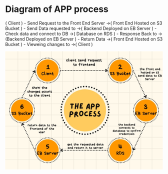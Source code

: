 # Diagram of APP process

( Client ) - Send Request to the Front End Server ->( Front End Hosted on S3 Bucket ) - Send Data requested to ->( Backend Deployed on  EB Server ) - Check data and connect to DB ->( Database on RDS ) - Response Back to ->
(Backend Deployed on  EB Server ) - Return Data ->( Front End Hosted on S3 Bucket ) - Vieweing changes  to ->( Client )

![image](https://github.com/KarimAyman97/Udagram-Deployment/blob/main/Diagrams/AppProcess.jpg)
